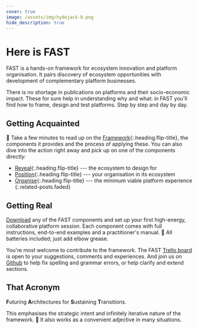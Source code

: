 ```yaml
---
cover: true
image: /assets/img/hydejack-8.png
hide_description: true
---
```


# Here is FAST

FAST is a hands-on framework for ecosystem innovation and platform organisation. 
It pairs discovery of ecosystem opportunities with  development of complementary platform businesses. 

There is no shortage in publications on platforms and their socio-economic impact. 
These for sure help in understanding why and what: 
in FAST you'll find *how* to frame, design and test platforms.
Step by step and day by day.

## Getting Acquainted

📖 Take a few minutes to read up on the [Framework]{:.heading.flip-title}, the components it provides and the process of applying these. 
You can also dive into the action right away and pick up on one of the components directly:
 
* [Reveal]{:.heading.flip-title} --- the ecosystem to design for
* [Position]{:.heading.flip-title} --- your organisation in its ecosystem
* [Organise]{:.heading.flip-title} --- the minimum viable platform experience
{:.related-posts.faded}

[framework]: /framework/
[reveal]: /framework/reveal/
[position]: /framework/position/
[organise]: /framework/organise/

## Getting Real

[Download] any of the FAST components and set up your first high-energy, collaborative platform session. Each component comes with full instructions, end-to-end examples and a practitioner's manual.
🔌 All batteries included; just add elbow grease.   

You're most welcome to contribute to the framework. 
The FAST [Trello board] is open to your suggestions, comments and experiences. And join us on [Github] to help fix spelling and grammar errors, or help clarify and extend sections.

[download]: /progress/releases/
[trello board]: https://f-a.link/trello
[github]: https://github.com/futuring-architectures/


## That Acronym

**F**uturing **A**rchitectures for **S**ustaining **T**ransitions.

This emphasises the strategic intent and infinitely iterative nature of the framework. 
🤭 It also works as a convenient adjective in many situations.